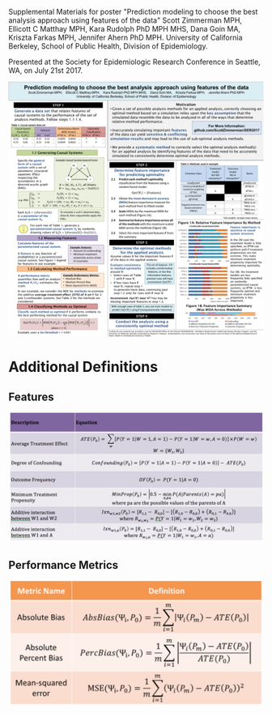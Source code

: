 Supplemental Materials for poster "Prediction modeling to choose the best analysis approach using features of the data" Scott Zimmerman MPH, Ellicott C Matthay MPH, Kara Rudolph PhD MPH MHS, Dana Goin MA, Kriszta Farkas MPH, Jennifer Ahern PhD MPH. University of California Berkeley, School of Public Health, Division of Epidemiology.

Presented at the Society for Epidemiologic Research Conference in Seattle, WA, on July 21st 2017.

![Poster Image](https://github.com/ScottZimmerman/SER2017/blob/master/ScottZimmermanFinal.png)

# Additional Definitions
## Features
![Features](https://github.com/ScottZimmerman/SER2017/blob/master/Features.png)

## Performance Metrics
![Performance](https://github.com/ScottZimmerman/SER2017/blob/master/Performance.png)
